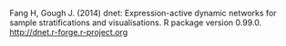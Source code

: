 Fang H, Gough J. (2014) dnet: Expression-active dynamic networks for sample stratifications and visualisations. R package version 0.99.0. http://dnet.r-forge.r-project.org
